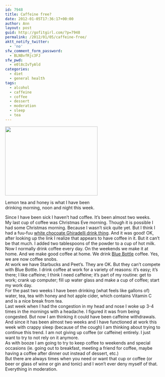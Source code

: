 ```yaml
---
id: 7948
title: Caffeine free?
date: 2012-01-05T17:36:17+00:00
author: Ann
layout: post
guid: http://gofitgirl.com/?p=7948
permalink: /2012/01/05/caffeine-free/
aktt_notify_twitter:
  - 'no'
sfw_comment_form_password:
  - BLNBvfRjc3FJ
sfw_pwd:
  - e0l8cIvTyAld
categories:
  - diet
  - general health
tags:
  - alcohol
  - caffeine
  - coffee
  - dessert
  - moderation
  - sleep
  - tea
---
```

<div id="attachment_7960" style="width: 310px" class="wp-caption alignleft">
  <a href="http://gofitgirl.com/blog/wp-content/uploads/2012/01/tea1.jpg"><img class="size-medium wp-image-7960" title="tea" src="http://gofitgirl.com/blog/wp-content/uploads/2012/01/tea1-300x224.jpg" alt="" width="300" height="224" /></a>
  
  <p class="wp-caption-text">
    Lemon tea and honey is what I have been drinking morning, noon and night this week.
  </p>
</div>

  
Since I have been sick I haven&#8217;t had coffee. It&#8217;s been almost two weeks.  
My last cup of coffee was Christmas Eve morning. Though it is possible I had some Christmas morning. Because I wasn&#8217;t sick quite yet. But I think I had a fuu-fuu [white chocoate Ghiradelli drink thing](http://ghirardelli.com/products/hotcocoa_white.aspx). And it was good! OK, after looking up the link I realize that appears to have coffee in it. But it can&#8217;t be that much. I added two tablespoons of the powder to a cup of hot milk.  
Now I normally drink coffee every day. On the weekends we make it at home. And we make good coffee at home. We drink [Blue Bottle](http://www.bluebottlecoffee.net/) coffee. Yes, we are now coffee snobs.  
At work we have Starbucks and Peet&#8217;s. They are OK. But they can&#8217;t compete with Blue Bottle. I drink coffee at work for a variety of reasons: it&#8217;s easy; it&#8217;s there; I like caffeine; I think I need caffeine; it&#8217;s part of my routine: get to work; crank up computer; fill up water glass and make a cup of coffee; start my work day.  
For the past two weeks I have been drinking (what feels like gallons of) water, tea, tea with honey and hot apple cider, which contains Vitamin C and is a nice break from tea.  
Last week when I had the congestion in my head and nose I woke up 3-4 times in the mornings with a headache. I figured it was from being congested. But now I am thinking it could have been caffeine withdrawals.  
And since it has been almost two weeks and I have functioned at work this week with crappy sleep (because of the cough) I am thinking about trying to continue this trend. I am not giving up coffee (or caffeine) entirely. I just want to try to not rely on it anymore.  
As with booze I am going to try to keep coffee to weekends and special occasions (ie. going out to breakfast, meeting a friend for coffee, maybe having a coffee after dinner out instead of dessert, etc.)  
But there are always times when you need or want that cup or coffee (or beer or glass of wine or gin and tonic) and I won&#8217;t ever deny myself of that.  
Everything in moderation.